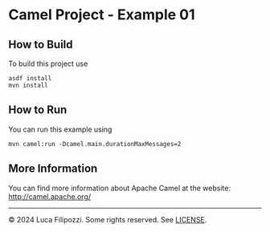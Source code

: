 # Camel Project - Example 01

## How to Build

To build this project use

    asdf install
    mvn install

## How to Run

You can run this example using

    mvn camel:run -Dcamel.main.durationMaxMessages=2

## More Information

You can find more information about Apache Camel at the website: http://camel.apache.org/


---
© 2024 Luca Filipozzi. Some rights reserved. See [LICENSE][license].

[license]: https://github.com/LucaFilipozzi/camel-ex01/blob/main/LICENSE.md
